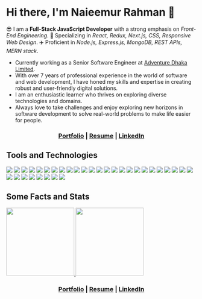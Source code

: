 # Hi there, I'm Naieemur Rahman 👋

😎 I am a **Full-Stack JavaScript Developer** with a strong emphasis on *Front-End Engineering*. 🚀 Specializing in *React, Redux, Next.js, CSS, Responsive Web Design*. ✈️ Proficient in *Node.js, Express.js, MongoDB, REST APIs, MERN stack*.

* Currently working as a Senior Software Engineer at [Adventure Dhaka Limited](https://adventurekk.com/).
* With over 7 years of professional experience in the world of software and web development, I have honed my skills and expertise in creating robust and user-friendly digital solutions.
* I am an enthusiastic learner who thrives on exploring diverse technologies and domains.
* Always love to take challenges and enjoy exploring new horizons in software development to solve real-world problems to make life easier for people.

<h3 align="center">
  <a href="https://naieem-bd.github.io" target="_blank">Portfolio</a> | 
  <a href="https://naieem-bd.github.io/resume_of_naieemur_rahman.pdf" target="_blank">Resume</a> | 
  <a href="https://www.linkedin.com/in/naieem" target="_blank">LinkedIn</a>
</h3>


## Tools and Technologies

<a href="#tools-and-technologies"><img src="https://img.shields.io/badge/JavaScript-F7DF1E.svg?style=flat-square&logo=JavaScript&logoColor=black"/></a>
<a href="#tools-and-technologies"><img src="https://img.shields.io/badge/TypeScript-3178C6.svg?style=flat-square&logo=TypeScript&logoColor=white"/></a>
<a href="#tools-and-technologies"><img src="https://img.shields.io/badge/React-61DAFB.svg?style=flat-square&logo=react&logoColor=black"/></a>
<a href="#tools-and-technologies"><img src="https://img.shields.io/badge/Redux-764ABC.svg?style=flat-square&logo=redux&logoColor=white"/></a>
<a href="#tools-and-technologies"><img src="https://img.shields.io/badge/Zustand-1D4AC2.svg?style=flat-square&logo=zotero&logoColor=white"/></a>
<a href="#tools-and-technologies"><img src="https://img.shields.io/badge/React%20Query-FF4154.svg?style=flat-square&logo=reactquery&logoColor=white"/></a>
<a href="#tools-and-technologies"><img src="https://img.shields.io/badge/Next.js-000000.svg?style=flat-square&logo=next.js&logoColor=white"/></a>
<a href="#tools-and-technologies"><img src="https://img.shields.io/badge/React%20Native-20232A.svg?style=flat-square&logo=react&logoColor=61DAFB"/></a>
<a href="#tools-and-technologies"><img src="https://img.shields.io/badge/HTML5-E34F26.svg?style=flat-square&logo=html5&logoColor=white"/></a>
<a href="#tools-and-technologies"><img src="https://img.shields.io/badge/CSS3-1572B6.svg?style=flat-square&logo=css3&logoColor=white"/></a>
<a href="#tools-and-technologies"><img src="https://img.shields.io/badge/SASS-CC6699.svg?style=flat-square&logo=sass&logoColor=white"/></a>
<a href="#tools-and-technologies"><img src="https://img.shields.io/badge/Bootstrap-7952B3.svg?style=flat-square&logo=bootstrap&logoColor=white"/></a>
<a href="#tools-and-technologies"><img src="https://img.shields.io/badge/Tailwind%20CSS-06B6D4.svg?style=flat-square&logo=tailwindcss&logoColor=white"/></a>
<a href="#tools-and-technologies"><img src="https://img.shields.io/badge/MUI-007FFF.svg?style=flat-square&logo=mui&logoColor=white"/></a>
<a href="#tools-and-technologies"><img src="https://img.shields.io/badge/Chakra%20UI-319795.svg?style=flat-square&logo=chakraui&logoColor=white"/></a>
<a href="#tools-and-technologies"><img src="https://img.shields.io/badge/D3.js-F9A03C.svg?style=flat-square&logo=d3dotjs&logoColor=white"/></a>
<a href="#tools-and-technologies"><img src="https://img.shields.io/badge/ApexCharts.js-2C97F3.svg?style=flat-square&logo=&logoColor=white"/></a>
<a href="#tools-and-technologies"><img src="https://img.shields.io/badge/Node.js-339933.svg?style=flat-square&logo=nodedotjs&logoColor=white"/></a>
<a href="#tools-and-technologies"><img src="https://img.shields.io/badge/Express-000000.svg?style=flat-square&logo=Express&logoColor=white"/></a>
<a href="#tools-and-technologies"><img src="https://img.shields.io/badge/MongoDB-47A248.svg?style=flat-square&logo=MongoDB&logoColor=white"/></a>
<a href="#tools-and-technologies"><img src="https://img.shields.io/badge/Firebase-FFCA28.svg?style=flat-square&logo=Firebase&logoColor=black"/></a>
<a href="#tools-and-technologies"><img src="https://img.shields.io/badge/Prisma-2D3748.svg?style=flat-square&logo=prisma&logoColor=white"/></a>
<a href="#tools-and-technologies"><img src="https://img.shields.io/badge/Mongoose-880000.svg?style=flat-square&logo=mongoose&logoColor=white"/></a>
<a href="#tools-and-technologies"><img src="https://img.shields.io/badge/Selenium-43B02A.svg?style=flat-square&logo=Selenium&logoColor=white"/></a>
<a href="#tools-and-technologies"><img src="https://img.shields.io/badge/Postman-FF6C37.svg?style=flat-square&logo=Postman&logoColor=white"/></a>
<a href="#tools-and-technologies"><img src="https://img.shields.io/badge/Swagger-85EA2D.svg?style=flat-square&logo=swagger&logoColor=black"/></a>
<a href="#tools-and-technologies"><img src="https://img.shields.io/badge/Git-F05032.svg?style=flat-square&logo=Git&logoColor=white"/></a>
<a href="#tools-and-technologies"><img src="https://img.shields.io/badge/GitHub-181717.svg?style=flat-square&logo=GitHub&logoColor=white"/></a>
<a href="#tools-and-technologies"><img src="https://img.shields.io/badge/Heroku-430098.svg?style=flat-square&logo=Heroku&logoColor=white"/></a>
<a href="#tools-and-technologies"><img src="https://img.shields.io/badge/Google%20Cloud-4285F4.svg?style=flat-square&logo=Google-Cloud&logoColor=white"/></a>
<a href="#tools-and-technologies"><img src="https://img.shields.io/badge/DigitalOcean-0080FF.svg?style=flat-square&logo=DigitalOcean&logoColor=white"/></a>
<a href="#tools-and-technologies"><img src="https://img.shields.io/badge/Jira-0052CC.svg?style=flat-square&logo=Jira&logoColor=white"/></a>
<a href="#tools-and-technologies"><img src="https://img.shields.io/badge/Azure%20DevOps-0078D7.svg?style=flat-square&logo=Azure-DevOps&logoColor=white"/></a>



## Some Facts and Stats

<a href="https://github.com/naieem-bd">
  <a href="#some-stats">
    <img src="https://github-readme-stats.vercel.app/api?username=naieem-bd&count_private=true&show_icons=true" height="180" />
  </a>
</a>
<a href="https://github.com/naieem-bd">
  <a href="#some-stats">
    <img src="https://github-readme-stats.vercel.app/api/top-langs/?username=naieem-bd&hide=html&layout=compact" height="180" />
  </a>
</a>


<h3 align="center">
  <a href="https://naieem-bd.github.io" target="_blank">Portfolio</a> | 
  <a href="#">Resume</a> | 
  <a href="https://www.linkedin.com/in/naieem" target="_blank">LinkedIn</a>
</h3>

<!--
#### IDE and Editors
<a href="#ide-and-editors"><img src="https://img.shields.io/badge/Visual%20Studio%20Code-007ACC.svg?style=flat-square&logo=Visual-Studio-Code&logoColor=white"/> 
<a href="#ide-and-editors"><img src="https://img.shields.io/badge/Visual%20Studio-5C2D91.svg?style=flat-square&logo=Visual-Studio&logoColor=white"/>
<a href="#ide-and-editors"><img src="https://img.shields.io/badge/Android%20Studio-3DDC84.svg?style=flat-square&logo=Android-Studio&logoColor=white"/> 
-->

<!--
**naieem-bd/naieem-bd** is a ✨ _special_ ✨ repository because its `README.md` (this file) appears on your GitHub profile.

Here are some ideas to get you started:

- 🔭 I’m currently working on ...
- 🌱 I’m currently learning ...
- 👯 I’m looking to collaborate on ...
- 🤔 I’m looking for help with ...
- 💬 Ask me about ...
- 📫 How to reach me: ...
- 😄 Pronouns: ...
- ⚡ Fun fact: ...
-->
